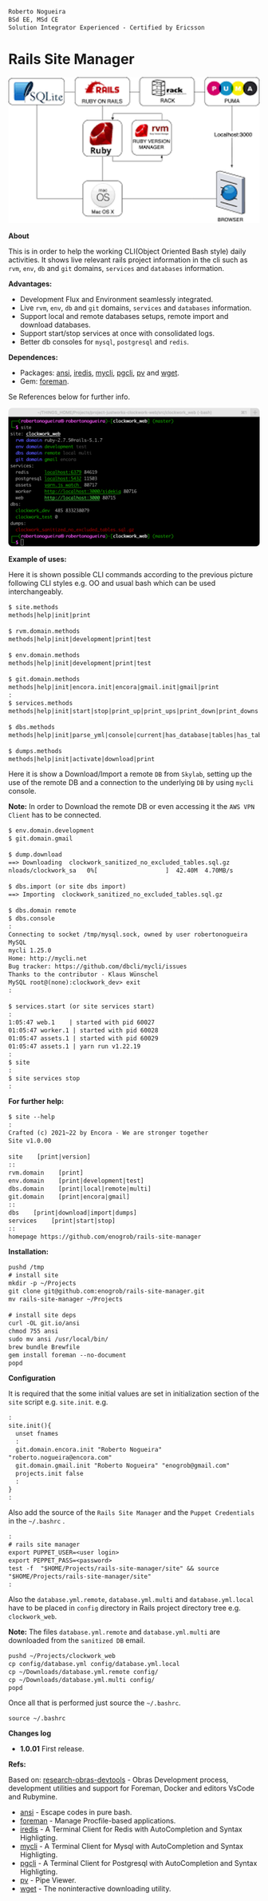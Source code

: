 ```
Roberto Nogueira  
BSd EE, MSd CE
Solution Integrator Experienced - Certified by Ericsson
```

# Rails Site Manager

![project image](images/project.png)

**About**

This is in order to help the working CLI(Object Oriented Bash style) daily activities. It shows live relevant rails project information in the cli such as `rvm`, `env`, `db` and `git` domains, `services` and `databases` information.

**Advantages:**

* Development Flux and Environment seamlessly integrated.
* Live `rvm`, `env`, `db` and `git` domains, `services` and `databases` information.
* Support local and remote databases setups, remote import and download databases.
* Support start/stop services at once with consolidated logs.
* Better db consoles for `mysql`, `postgresql` and `redis`.

**Dependences:**

* Packages: [ansi](https://github.com/fidian/ansi), [iredis](https://iredis.io), [mycli](https://www.mycli.net), [pgcli](https://www.pgcli.com), [pv](http://www.ivarch.com/programs/pv.shtml) and [wget](https://ftp.gnu.org/old-gnu/Manuals/wget-1.8.1/html_mono/wget.html).
* Gem: [foreman](https://github.com/ddollar/foreman).

Se References below for further info.

![](images/screenshot1.png)

**Example of uses:**

Here it is shown possible CLI commands according to the previous picture following CLI styles e.g. OO and usual bash which can be used interchangeably.


```
$ site.methods
methods|help|init|print

$ rvm.domain.methods
methods|help|init|development|print|test

$ env.domain.methods
methods|help|init|development|print|test

$ git.domain.methods
methods|help|init|encora.init|encora|gmail.init|gmail|print
:
$ services.methods
methods|help|init|start|stop|print_up|print_ups|print_down|print_downs|print

$ dbs.methods
methods|help|init|parse_yml|console|current|has_database|tables|has_tables|records|has_records|print_db|print|location|domain|domain.print|import

$ dumps.methods
methods|help|init|activate|download|print
```

Here it is show a Download/Import a remote `DB` from `Skylab`, setting up the use of the remote DB and a connection to the underlying `DB` by using `mycli` console.

**Note:** In order to Download the remote DB or even accessing it the `AWS VPN Client` has to be connected. 

```
$ env.domain.development
$ git.domain.gmail

$ dump.download
==> Downloading  clockwork_sanitized_no_excluded_tables.sql.gz
nloads/clockwork_sa   0%[                   ]  42.40M  4.70MB/s

$ dbs.import (or site dbs import)
==> Importing  clockwork_sanitized_no_excluded_tables.sql.gz

$ dbs.domain remote
$ dbs.console
:
Connecting to socket /tmp/mysql.sock, owned by user robertonogueira
MySQL
mycli 1.25.0
Home: http://mycli.net
Bug tracker: https://github.com/dbcli/mycli/issues
Thanks to the contributor - Klaus Wünschel
MySQL root@(none):clockwork_dev> exit
:

$ services.start (or site services start)
:
1:05:47 web.1    | started with pid 60027
01:05:47 worker.1 | started with pid 60028
01:05:47 assets.1 | started with pid 60029
01:05:47 assets.1 | yarn run v1.22.19
:
$ site
:
$ site services stop
:
```

**For further help:**

```shell
$ site --help
:
Crafted (c) 2021~22 by Encora - We are stronger together
Site v1.0.00

site    [print|version]
::
rvm.domain    [print]
env.domain    [print|development|test]
dbs.domain    [print|local|remote|multi]
git.domain    [print|encora|gmail]
::
dbs    [print|download|import|dumps]
services    [print|start|stop]
::
homepage https://github.com/enogrob/rails-site-manager
```

**Installation:**

```
pushd /tmp
# install site
mkdir -p ~/Projects
git clone git@github.com:enogrob/rails-site-manager.git
mv rails-site-manager ~/Projects

# install site deps
curl -OL git.io/ansi
chmod 755 ansi
sudo mv ansi /usr/local/bin/
brew bundle Brewfile
gem install foreman --no-document
popd
```

**Configuration**

It is required that the some initial values are set in initialization section of the `site` script e.g. `site.init`. e.g.
```shell
:
site.init(){
  unset fnames
  :
  git.domain.encora.init "Roberto Nogueira" "roberto.nogueira@encora.com"
  git.domain.gmail.init "Roberto Nogueira" "enogrob@gmail.com" 
  projects.init false
  :
}
:
```

Also add the source of the `Rails Site Manager` and the `Puppet Credentials` in the `~/.bashrc` .
```
:
# rails site manager
export PUPPET_USER=<user login>
export PEPPET_PASS=<password>
test -f  "$HOME/Projects/rails-site-manager/site" && source "$HOME/Projects/rails-site-manager/site"
:
```

Also the `database.yml.remote`, `database.yml.multi` and `database.yml.local` have to be placed in `config` directory in Rails project directory tree e.g. `clockwork_web`.

**Note:** The files `database.yml.remote` and `database.yml.multi` are downloaded from the `sanitized DB` email.

```
pushd ~/Projects/clockwork_web
cp config/database.yml config/database.yml.local
cp ~/Downloads/database.yml.remote config/
cp ~/Downloads/database.yml.multi config/
popd
```

Once all that is performed just source the `~/.bashrc`.
```
source ~/.bashrc
```

**Changes log**

* **1.0.01** First release.

**Refs:**

Based on: [research-obras-devtools](https://github.com/enogrob/research-obras-devtools) - Obras Development process, development utilities and support for Foreman, Docker and editors VsCode and Rubymine.

* [ansi](https://github.com/fidian/ansi) - Escape codes in pure bash.
* [foreman](https://github.com/ddollar/foreman) - Manage Procfile-based applications.
* [iredis](https://iredis.io) - A Terminal Client for Redis with AutoCompletion and Syntax Highligting.
* [mycli](https://www.mycli.net) - A Terminal Client for Mysql with AutoCompletion and Syntax Highligting.
* [pgcli](https://www.pgcli.com/) - A Terminal Client for Postgresql with AutoCompletion and Syntax Highligting.
* [pv](http://www.ivarch.com/programs/pv.shtml) - Pipe Viewer.
* [wget](https://ftp.gnu.org/old-gnu/Manuals/wget-1.8.1/html_mono/wget.html) - The noninteractive downloading utility.
